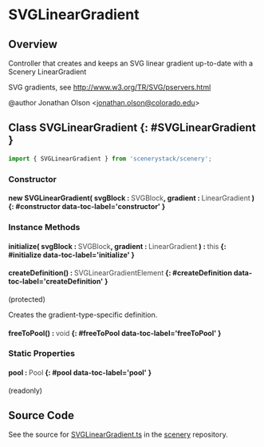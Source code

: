 # SVGLinearGradient

## Overview

Controller that creates and keeps an SVG linear gradient up-to-date with a Scenery LinearGradient

SVG gradients, see http://www.w3.org/TR/SVG/pservers.html

@author Jonathan Olson &lt;jonathan.olson@colorado.edu&gt;

## Class SVGLinearGradient {: #SVGLinearGradient }


```js
import { SVGLinearGradient } from 'scenerystack/scenery';
```
### Constructor

#### new SVGLinearGradient( svgBlock : <span style="font-weight: 400; opacity: 80%;">SVGBlock</span>, gradient : <span style="font-weight: 400; opacity: 80%;">LinearGradient</span> ) {: #constructor data-toc-label='constructor' }

### Instance Methods

#### initialize( svgBlock : <span style="font-weight: 400; opacity: 80%;">SVGBlock</span>, gradient : <span style="font-weight: 400; opacity: 80%;">LinearGradient</span> ) : <span style="font-weight: 400; opacity: 80%;">this</span> {: #initialize data-toc-label='initialize' }

#### createDefinition() : <span style="font-weight: 400; opacity: 80%;">SVGLinearGradientElement</span> {: #createDefinition data-toc-label='createDefinition' }

(protected)

Creates the gradient-type-specific definition.

#### freeToPool() : <span style="font-weight: 400; opacity: 80%;">void</span> {: #freeToPool data-toc-label='freeToPool' }

### Static Properties

#### pool : <span style="font-weight: 400; opacity: 80%;">Pool</span> {: #pool data-toc-label='pool' }

(readonly)



## Source Code

See the source for [SVGLinearGradient.ts](https://github.com/phetsims/scenery/blob/main/js/display/SVGLinearGradient.ts) in the [scenery](https://github.com/phetsims/scenery) repository.
